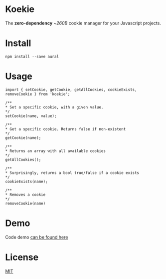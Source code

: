# Koekie

The **zero-dependency** ~_260B_ cookie manager for your Javascript projects.

# Install

```
npm install --save aural
```

# Usage

```
import { setCookie, getCookie, getAllCookies, cookieExists, removeCookie } from 'koekie';

/**
* Set a specific cookie, with a given value.
*/
setCookie(name, value);

/**
* Get a specific cookie. Returns false if non-existent
*/
getCookie(name);

/**
* Returns an array with all available cookies
*/
getAllCookies();

/**
* Surprisingly, returns a bool true/false if a cookie exists
*/
cookieExists(name);

/**
* Removes a cookie
*/
removeCookie(name)
```

# Demo

Code demo [can be found here](https://codesandbox.io/s/23vr2nkp4p)

# License

[MIT](https://oss.ninja/mit/mjanssen/)
